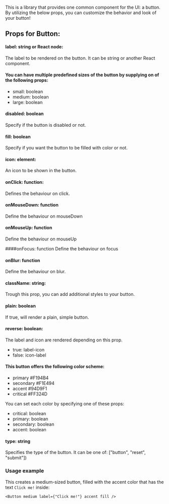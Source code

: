 This is a library that provides one common component for the UI: a button. By utilizing the below props, you can customize the behavior and look of your button!

## Props for Button:

#### label: string or React node:
  The label to be rendered on the button. It can be string or another React component.
#### You can have multiple predefined sizes of the button by supplying on of the following props:
- small: boolean
- medium: boolean
- large: boolean

#### disabled: boolean 
  Specify if the button is disabled or not.

#### fill: boolean
   Specify if you want the button to be filled with color or not.

#### icon: element: 
  An icon to be shown in the button. 
  
#### onClick: function: 
  Defines the behaviour on click.
  
#### onMouseDown: function
 Define the behaviour on mouseDown

#### onMouseUp: function
  Define the behaviour on mouseUp

####onFocus: function
  Define the behaviour on focus

#### onBlur: function
  Define the behaviour on blur.

#### className: string: 
  Trough this prop, you can add additional styles to your button.
#### plain: boolean
  If true, will render a plain, simple button.

#### reverse: boolean: 
  The label and icon are rendered depending on this prop.
  * true: label-icon
  * false: icon-label


#### This button offers the following color scheme:
* primary #F194B4
* secondary #F1E494
* accent #94D9F1
* critical #FF324D

You can set each color by specifying one of these props:
- critical: boolean
- primary: boolean
- secondary: boolean
- accent: boolean
#### type: string
 Specifies the type of the button. It can be one of: ["button", "reset", "submit"])
 
### Usage example
This creates a medium-sized button, filled with the accent color that has the text `Click me!` inside:

`<Button medium label={"Click me!"} accent fill />`